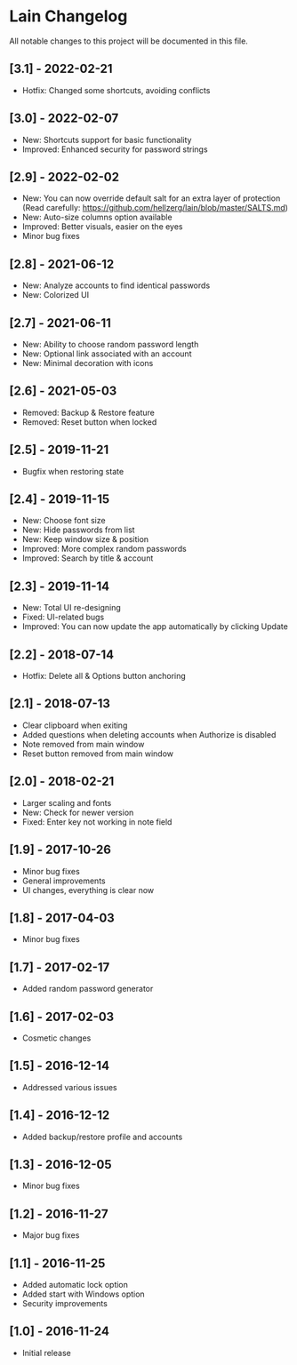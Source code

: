 # Lain Changelog

All notable changes to this project will be documented in this file.

## [3.1] - 2022-02-21
- Hotfix: Changed some shortcuts, avoiding conflicts

## [3.0] - 2022-02-07
- New: Shortcuts support for basic functionality
- Improved: Enhanced security for password strings

## [2.9] - 2022-02-02
- New: You can now override default salt for an extra layer of protection (Read carefully: https://github.com/hellzerg/lain/blob/master/SALTS.md)
- New: Auto-size columns option available
- Improved: Better visuals, easier on the eyes
- Minor bug fixes

## [2.8] - 2021-06-12
- New: Analyze accounts to find identical passwords
- New: Colorized UI

## [2.7] - 2021-06-11
- New: Ability to choose random password length
- New: Optional link associated with an account
- New: Minimal decoration with icons

## [2.6] - 2021-05-03
- Removed: Backup & Restore feature
- Removed: Reset button when locked

## [2.5] - 2019-11-21
- Bugfix when restoring state

## [2.4] - 2019-11-15
- New: Choose font size
- New: Hide passwords from list
- New: Keep window size & position
- Improved: More complex random passwords
- Improved: Search by title & account

## [2.3] - 2019-11-14
- New: Total UI re-designing
- Fixed: UI-related bugs
- Improved: You can now update the app automatically by clicking Update

## [2.2] - 2018-07-14
- Hotfix: Delete all & Options button anchoring

## [2.1] - 2018-07-13
- Clear clipboard when exiting
- Added questions when deleting accounts when Authorize is disabled
- Note removed from main window
- Reset button removed from main window

## [2.0] - 2018-02-21
- Larger scaling and fonts
- New: Check for newer version
- Fixed: Enter key not working in note field

## [1.9] - 2017-10-26
- Minor bug fixes
- General improvements
- UI changes, everything is clear now

## [1.8] - 2017-04-03
- Minor bug fixes

## [1.7] - 2017-02-17
- Added random password generator

## [1.6] - 2017-02-03
- Cosmetic changes

## [1.5] - 2016-12-14
- Addressed various issues

## [1.4] - 2016-12-12
- Added backup/restore profile and accounts

## [1.3] - 2016-12-05
- Minor bug fixes

## [1.2] - 2016-11-27
- Major bug fixes

## [1.1] - 2016-11-25
- Added automatic lock option
- Added start with Windows option
- Security improvements

## [1.0] - 2016-11-24
- Initial release
